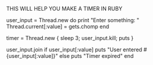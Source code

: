 THIS WILL  HELP YOU MAKE A TIMER IN RUBY

user_input = Thread.new do
  print "Enter something: "
  Thread.current[:value] = gets.chomp
end

timer = Thread.new { sleep 3; user_input.kill; puts }

user_input.join
if user_input[:value]
  puts "User entered #{user_input[:value]}"
else
  puts "Timer expired"
end
